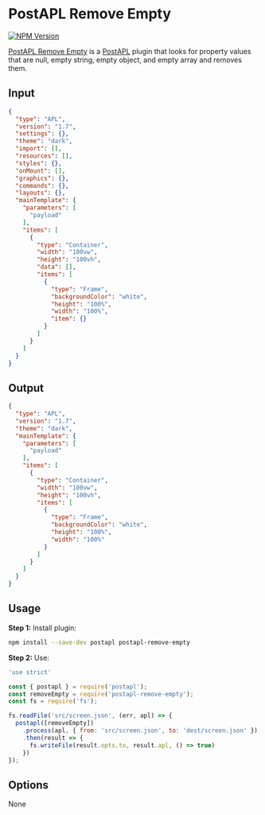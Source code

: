 # PostAPL Remove Empty

[![NPM Version][npm-img]][npm-url]

[PostAPL Remove Empty] is a [PostAPL] plugin that looks for property values that are null, empty string, empty object, and empty array and removes them.

## Input

```json
{
  "type": "APL",
  "version": "1.7",
  "settings": {},
  "theme": "dark",
  "import": [],
  "resources": [],
  "styles": {},
  "onMount": [],
  "graphics": {},
  "commands": {},
  "layouts": {},
  "mainTemplate": {
    "parameters": [
      "payload"
    ],
    "items": [
      {
        "type": "Container",
        "width": "100vw",
        "height": "100vh",
        "data": [],
        "items": [
          {
            "type": "Frame",
            "backgroundColor": "white",
            "height": "100%",
            "width": "100%",
            "item": {}
          }
        ]
      }
    ]
  }
}
```

## Output

```json
{
  "type": "APL",
  "version": "1.7",
  "theme": "dark",
  "mainTemplate": {
    "parameters": [
      "payload"
    ],
    "items": [
      {
        "type": "Container",
        "width": "100vw",
        "height": "100vh",
        "items": [
          {
            "type": "Frame",
            "backgroundColor": "white",
            "height": "100%",
            "width": "100%"
          }
        ]
      }
    ]
  }
}
```

## Usage

**Step 1:** Install plugin:

```sh
npm install --save-dev postapl postapl-remove-empty
```

**Step 2:** Use:

```js
'use strict'

const { postapl } = require('postapl');
const removeEmpty = require('postapl-remove-empty');
const fs = require('fs');

fs.readFile('src/screen.json', (err, apl) => {
  postapl([removeEmpty])
    .process(apl, { from: 'src/screen.json', to: 'dest/screen.json' })
    .then(result => {
      fs.writeFile(result.opts.to, result.apl, () => true)
    })
});
```


## Options

None


[npm-img]: https://img.shields.io/npm/v/postapl-remove-empty.svg
[npm-url]: https://www.npmjs.com/package/postapl-remove-empty

[PostAPL]: https://github.com/postapl/postapl
[PostAPL Remove Empty]: https://github.com/postapl/postapl-remove-empty
